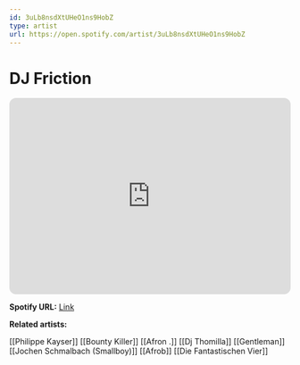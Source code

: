 ```yaml
---
id: 3uLb8nsdXtUHeO1ns9HobZ
type: artist
url: https://open.spotify.com/artist/3uLb8nsdXtUHeO1ns9HobZ
---
```

# DJ Friction

<iframe style="border-radius:12px" src="https://open.spotify.com/embed/artist/3uLb8nsdXtUHeO1ns9HobZ" width="100%" height="352" frameBorder="0" allowfullscreen="" allow="autoplay; clipboard-write; encrypted-media; fullscreen; picture-in-picture" loading="lazy"></iframe>

**Spotify URL:** [Link](https://open.spotify.com/artist/3uLb8nsdXtUHeO1ns9HobZ)

**Related artists:**

[[Philippe Kayser]]
[[Bounty Killer]]
[[Afron .]]
[[Dj Thomilla]]
[[Gentleman]]
[[Jochen Schmalbach (Smallboy)]]
[[Afrob]]
[[Die Fantastischen Vier]]
